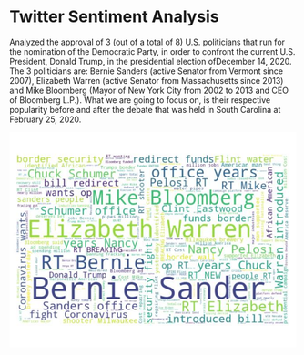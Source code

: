 # Twitter Sentiment Analysis

Analyzed the approval of 3 (out of a total of 8) U.S. politicians that run for the nomination of the Democratic Party, 
in order to confront the current U.S. President, Donald Trump, in the presidential election ofDecember 14, 2020. The 
3 politicians are: Bernie Sanders (active Senator from Vermont since 2007), Elizabeth Warren (active Senator from Massachusetts since 2013)
and Mike Bloomberg (Mayor of New York City from 2002 to 2013 and CEO of Bloomberg L.P.). What we are going to focus on, 
is their respective popularity before and after the debate that was held in South Carolina at February 25, 2020.

<img src="Graphs/graphic.jpg"  style="max-width:100%;">
